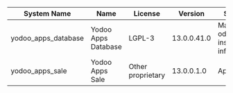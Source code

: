 | System Name | Name | License | Version | Summary | Price |
|---|---|---|---|---|---|
| yodoo_apps_database | Yodoo Apps Database | LGPL-3 | 13.0.0.41.0 | Manage all odoo apps inside your infrastructure |  |
| yodoo_apps_sale | Yodoo Apps Sale | Other proprietary | 13.0.0.1.0 | Apps Sales |  |
